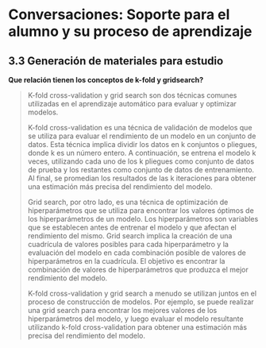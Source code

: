 # Conversaciones: Soporte para el alumno y su proceso de aprendizaje

## 3.3 Generación de materiales para estudio

**Que relación tienen los conceptos de k-fold y gridsearch?**

>K-fold cross-validation y grid search son dos técnicas comunes utilizadas en el aprendizaje automático para evaluar y optimizar modelos.
>
>K-fold cross-validation es una técnica de validación de modelos que se utiliza para evaluar el rendimiento de un modelo en un conjunto de datos. Esta técnica implica dividir los datos en k conjuntos o pliegues, donde k es un número entero. A continuación, se entrena el modelo k veces, utilizando cada uno de los k pliegues como conjunto de datos de prueba y los restantes como conjunto de datos de entrenamiento. Al final, se promedian los resultados de las k iteraciones para obtener una estimación más precisa del rendimiento del modelo.
>
>Grid search, por otro lado, es una técnica de optimización de hiperparámetros que se utiliza para encontrar los valores óptimos de los hiperparámetros de un modelo. Los hiperparámetros son variables que se establecen antes de entrenar el modelo y que afectan el rendimiento del mismo. Grid search implica la creación de una cuadrícula de valores posibles para cada hiperparámetro y la evaluación del modelo en cada combinación posible de valores de hiperparámetros en la cuadrícula. El objetivo es encontrar la combinación de valores de hiperparámetros que produzca el mejor rendimiento del modelo.
>
>K-fold cross-validation y grid search a menudo se utilizan juntos en el proceso de construcción de modelos. Por ejemplo, se puede realizar una grid search para encontrar los mejores valores de los hiperparámetros del modelo, y luego evaluar el modelo resultante utilizando k-fold cross-validation para obtener una estimación más precisa del rendimiento del modelo.
